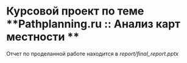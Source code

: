 # Курсовой проект по теме **Pathplanning.ru :: Анализ карт местности ** #

Отчет по проделанной работе находится в *report/final_report.pptx*